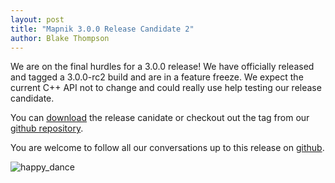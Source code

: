```yaml
---
layout: post
title: "Mapnik 3.0.0 Release Candidate 2"
author: Blake Thompson
---
```


We are on the final hurdles for a 3.0.0 release! We have officially released and tagged a 3.0.0-rc2 build and are in a feature freeze. We expect the current C++ API not to change and could really use help testing our release candidate.

You can [download](https://github.com/mapnik/mapnik/archive/v3.0.0-rc2.tar.gz) the release canidate or checkout out the tag from our [github repository](https://github.com/mapnik/mapnik/tree/v3.0.0-rc2). 

You are welcome to follow all our conversations up to this release on [github](https://github.com/mapnik/mapnik/issues/2811).

![happy_dance](https://cloud.githubusercontent.com/assets/1794907/7758539/fadf510a-ffcf-11e4-8cbf-acebd614750b.gif)

